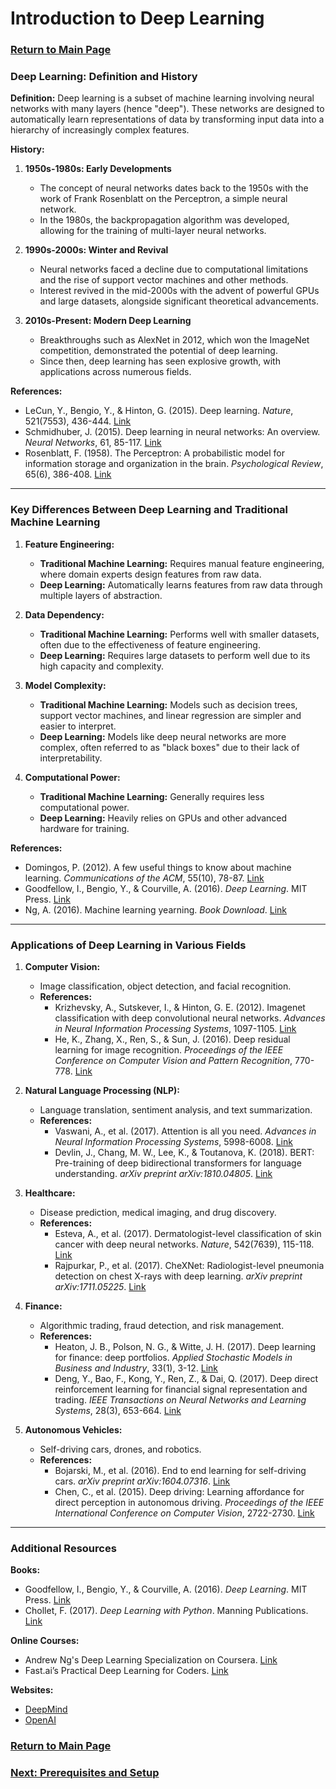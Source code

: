 # Introduction to Deep Learning

### [Return to Main Page](../README.md)

### **Deep Learning: Definition and History**

**Definition:**
Deep learning is a subset of machine learning involving neural networks with many layers (hence "deep"). These networks are designed to automatically learn representations of data by transforming input data into a hierarchy of increasingly complex features.

**History:**
1. **1950s-1980s: Early Developments**
   - The concept of neural networks dates back to the 1950s with the work of Frank Rosenblatt on the Perceptron, a simple neural network.
   - In the 1980s, the backpropagation algorithm was developed, allowing for the training of multi-layer neural networks.

2. **1990s-2000s: Winter and Revival**
   - Neural networks faced a decline due to computational limitations and the rise of support vector machines and other methods.
   - Interest revived in the mid-2000s with the advent of powerful GPUs and large datasets, alongside significant theoretical advancements.

3. **2010s-Present: Modern Deep Learning**
   - Breakthroughs such as AlexNet in 2012, which won the ImageNet competition, demonstrated the potential of deep learning.
   - Since then, deep learning has seen explosive growth, with applications across numerous fields.

**References:**
- LeCun, Y., Bengio, Y., & Hinton, G. (2015). Deep learning. *Nature*, 521(7553), 436-444. [Link](https://www.nature.com/articles/nature14539)
- Schmidhuber, J. (2015). Deep learning in neural networks: An overview. *Neural Networks*, 61, 85-117. [Link](https://www.sciencedirect.com/science/article/abs/pii/S0893608014002135) 
- Rosenblatt, F. (1958). The Perceptron: A probabilistic model for information storage and organization in the brain. *Psychological Review*, 65(6), 386-408. [Link](https://psycnet.apa.org/doiLanding?doi=10.1037%2Fh0042519)

---

### **Key Differences Between Deep Learning and Traditional Machine Learning**

1. **Feature Engineering:**
   - **Traditional Machine Learning:** Requires manual feature engineering, where domain experts design features from raw data.
   - **Deep Learning:** Automatically learns features from raw data through multiple layers of abstraction.

2. **Data Dependency:**
   - **Traditional Machine Learning:** Performs well with smaller datasets, often due to the effectiveness of feature engineering.
   - **Deep Learning:** Requires large datasets to perform well due to its high capacity and complexity.

3. **Model Complexity:**
   - **Traditional Machine Learning:** Models such as decision trees, support vector machines, and linear regression are simpler and easier to interpret.
   - **Deep Learning:** Models like deep neural networks are more complex, often referred to as "black boxes" due to their lack of interpretability.

4. **Computational Power:**
   - **Traditional Machine Learning:** Generally requires less computational power.
   - **Deep Learning:** Heavily relies on GPUs and other advanced hardware for training.

**References:**
- Domingos, P. (2012). A few useful things to know about machine learning. *Communications of the ACM*, 55(10), 78-87. [Link](https://dl.acm.org/doi/pdf/10.1145/2347736.2347755)
- Goodfellow, I., Bengio, Y., & Courville, A. (2016). *Deep Learning*. MIT Press. [Link](https://www.deeplearningbook.org/)
- Ng, A. (2016). Machine learning yearning. *Book Download*. [Link](https://info.deeplearning.ai/machine-learning-yearning-book)

---

### **Applications of Deep Learning in Various Fields**

1. **Computer Vision:**
   - Image classification, object detection, and facial recognition.
   - **References:** 
     - Krizhevsky, A., Sutskever, I., & Hinton, G. E. (2012). Imagenet classification with deep convolutional neural networks. *Advances in Neural Information Processing Systems*, 1097-1105. [Link](https://papers.nips.cc/paper/4824-imagenet-classification-with-deep-convolutional-neural-networks.pdf)
     - He, K., Zhang, X., Ren, S., & Sun, J. (2016). Deep residual learning for image recognition. *Proceedings of the IEEE Conference on Computer Vision and Pattern Recognition*, 770-778. [Link](https://openaccess.thecvf.com/content_cvpr_2016/html/He_Deep_Residual_Learning_CVPR_2016_paper.html)

2. **Natural Language Processing (NLP):**
   - Language translation, sentiment analysis, and text summarization.
   - **References:** 
     - Vaswani, A., et al. (2017). Attention is all you need. *Advances in Neural Information Processing Systems*, 5998-6008. [Link](https://papers.nips.cc/paper/7181-attention-is-all-you-need.pdf)
     - Devlin, J., Chang, M. W., Lee, K., & Toutanova, K. (2018). BERT: Pre-training of deep bidirectional transformers for language understanding. *arXiv preprint arXiv:1810.04805*. [Link](https://arxiv.org/abs/1810.04805)

3. **Healthcare:**
   - Disease prediction, medical imaging, and drug discovery.
   - **References:**
     - Esteva, A., et al. (2017). Dermatologist-level classification of skin cancer with deep neural networks. *Nature*, 542(7639), 115-118. [Link](https://www.nature.com/articles/nature21056)
     - Rajpurkar, P., et al. (2017). CheXNet: Radiologist-level pneumonia detection on chest X-rays with deep learning. *arXiv preprint arXiv:1711.05225*. [Link](https://arxiv.org/abs/1711.05225)

4. **Finance:**
   - Algorithmic trading, fraud detection, and risk management.
   - **References:**
     - Heaton, J. B., Polson, N. G., & Witte, J. H. (2017). Deep learning for finance: deep portfolios. *Applied Stochastic Models in Business and Industry*, 33(1), 3-12. [Link](https://onlinelibrary.wiley.com/doi/abs/10.1002/asmb.2209)
     - Deng, Y., Bao, F., Kong, Y., Ren, Z., & Dai, Q. (2017). Deep direct reinforcement learning for financial signal representation and trading. *IEEE Transactions on Neural Networks and Learning Systems*, 28(3), 653-664. [Link](https://ieeexplore.ieee.org/abstract/document/7407387)

5. **Autonomous Vehicles:**
   - Self-driving cars, drones, and robotics.
   - **References:**
     - Bojarski, M., et al. (2016). End to end learning for self-driving cars. *arXiv preprint arXiv:1604.07316*. [Link](https://arxiv.org/abs/1604.07316)
     - Chen, C., et al. (2015). Deep driving: Learning affordance for direct perception in autonomous driving. *Proceedings of the IEEE International Conference on Computer Vision*, 2722-2730. [Link](https://openaccess.thecvf.com/content_iccv_2015/html/Chen_DeepDriving_Learning_Affordance_ICCV_2015_paper.html)

---

### Additional Resources

**Books:**
- Goodfellow, I., Bengio, Y., & Courville, A. (2016). *Deep Learning*. MIT Press. [Link](https://www.deeplearningbook.org/)
- Chollet, F. (2017). *Deep Learning with Python*. Manning Publications. [Link](https://www.manning.com/books/deep-learning-with-python)

**Online Courses:**
- Andrew Ng's Deep Learning Specialization on Coursera. [Link](https://www.coursera.org/specializations/deep-learning)
- Fast.ai’s Practical Deep Learning for Coders. [Link](https://course.fast.ai/)

**Websites:**
- [DeepMind](https://deepmind.com/)
- [OpenAI](https://openai.com/)

### [Return to Main Page](../README.md)
### [Next: Prerequisites and Setup](../00_prerequisites-and-setup/prerequisites-and-setup.md)
 
